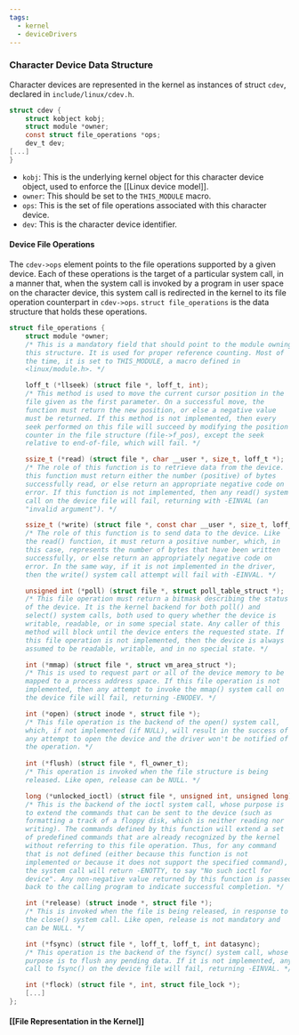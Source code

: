 ```yaml
---
tags:
  - kernel
  - deviceDrivers
---
```

### Character Device Data Structure
Character devices are represented in the kernel as instances of struct `cdev`, declared in `include/linux/cdev.h`.
```c
struct cdev {
	struct kobject kobj;
	struct module *owner;
	const struct file_operations *ops;
	dev_t dev;
[...]
}
```
- `kobj`: This is the underlying kernel object for this character device object, used to enforce the [[Linux device model]].
- `owner`: This should be set to the `THIS_MODULE` macro.
- `ops`: This is the set of file operations associated with this character device.
- `dev`: This is the character device identifier.
#### Device File Operations
The `cdev->ops` element points to the file operations supported by a given device. Each of these operations is the target of a particular system call, in a manner that, when the system call is invoked by a program in user space on the character device, this system call is redirected in the kernel to its file operation counterpart in `cdev->ops`. `struct file_operations` is the data structure that holds these operations.
```c
struct file_operations {
	struct module *owner;
	/* This is a mandatory field that should point to the module owning
	this structure. It is used for proper reference counting. Most of
	the time, it is set to THIS_MODULE, a macro defined in
	<linux/module.h>. */

	loff_t (*llseek) (struct file *, loff_t, int);
	/* This method is used to move the current cursor position in the
	file given as the first parameter. On a successful move, the
	function must return the new position, or else a negative value
	must be returned. If this method is not implemented, then every
	seek performed on this file will succeed by modifying the position
	counter in the file structure (file->f_pos), except the seek
	relative to end-of-file, which will fail. */

	ssize_t (*read) (struct file *, char __user *, size_t, loff_t *);
	/* The role of this function is to retrieve data from the device.
	this function must return either the number (positive) of bytes
	successfully read, or else return an appropriate negative code on
	error. If this function is not implemented, then any read() system
	call on the device file will fail, returning with -EINVAL (an
	"invalid argument"). */

	ssize_t (*write) (struct file *, const char __user *, size_t, loff_t *);
	/* The role of this function is to send data to the device. Like 
	the read() function, it must return a positive number, which, in 
	this case, represents the number of bytes that have been written 
	successfully, or else return an appropriately negative code on 
	error. In the same way, if it is not implemented in the driver, 
	then the write() system call attempt will fail with -EINVAL. */

	unsigned int (*poll) (struct file *, struct poll_table_struct *);
	/* This file operation must return a bitmask describing the status 
	of the device. It is the kernel backend for both poll() and 
	select() system calls, both used to query whether the device is 
	writable, readable, or in some special state. Any caller of this 
	method will block until the device enters the requested state. If 
	this file operation is not implemented, then the device is always 
	assumed to be readable, writable, and in no special state. */

	int (*mmap) (struct file *, struct vm_area_struct *);
	/* This is used to request part or all of the device memory to be 
	mapped to a process address space. If this file operation is not 
	implemented, then any attempt to invoke the mmap() system call on 
	the device file will fail, returning -ENODEV. */

	int (*open) (struct inode *, struct file *);
	/* This file operation is the backend of the open() system call, 
	which, if not implemented (if NULL), will result in the success of 
	any attempt to open the device and the driver won't be notified of 
	the operation. */
	
	int (*flush) (struct file *, fl_owner_t);
	/* This operation is invoked when the file structure is being 
	released. Like open, release can be NULL. */

	long (*unlocked_ioctl) (struct file *, unsigned int, unsigned long);
	/* This is the backend of the ioctl system call, whose purpose is 
	to extend the commands that can be sent to the device (such as 
	formatting a track of a floppy disk, which is neither reading nor 
	writing). The commands defined by this function will extend a set 
	of predefined commands that are already recognized by the kernel 
	without referring to this file operation. Thus, for any command 
	that is not defined (either because this function is not 
	implemented or because it does not support the specified command), 
	the system call will return -ENOTTY, to say "No such ioctl for 
	device". Any non-negative value returned by this function is passed 
	back to the calling program to indicate successful completion. */

	int (*release) (struct inode *, struct file *);
	/* This is invoked when the file is being released, in response to 
	the close() system call. Like open, release is not mandatory and 
	can be NULL. */

	int (*fsync) (struct file *, loff_t, loff_t, int datasync);
	/* This operation is the backend of the fsync() system call, whose 
	purpose is to flush any pending data. If it is not implemented, any 
	call to fsync() on the device file will fail, returning -EINVAL. */

	int (*flock) (struct file *, int, struct file_lock *);
	[...]
};
```
#### [[File Representation in the Kernel]]
